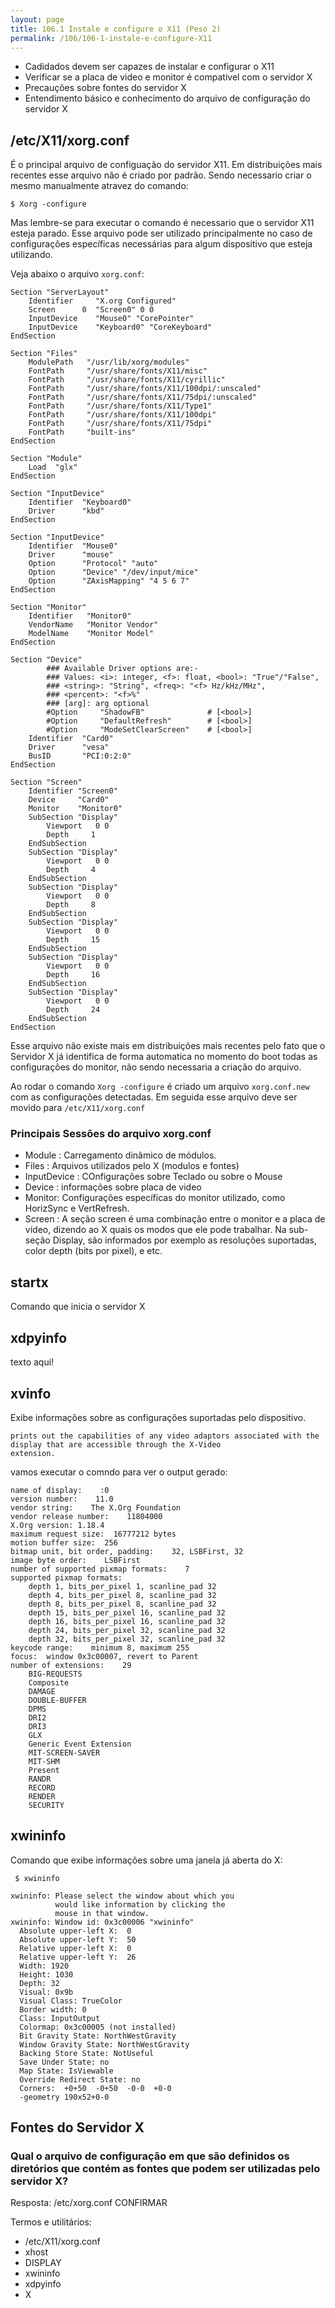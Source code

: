 ```yaml
---
layout: page
title: 106.1 Instale e configure o X11 (Peso 2)
permalink: /106/106-1-instale-e-configure-X11
---
```


* Cadidados devem ser capazes de instalar e configurar o X11
* Verificar se a placa de video e monitor é compativel com o servidor X
* Precauções sobre fontes do servidor X
* Entendimento básico e conhecimento do arquivo de configuração do servidor X

## /etc/X11/xorg.conf

É o principal arquivo de configuação do servidor X11. Em distribuições mais recentes esse arquivo não é criado por padrão. Sendo necessario criar o mesmo manualmente atravez do comando: 

	$ Xorg -configure 

Mas lembre-se para executar o comando é necessario que o servidor X11 esteja parado. 
Esse arquivo pode ser utilizado principalmente no caso  de configurações específicas necessárias para algum dispositivo que esteja utilizando.

Veja abaixo o arquivo `xorg.conf`:


	Section "ServerLayout"
		Identifier     "X.org Configured"
		Screen      0  "Screen0" 0 0
		InputDevice    "Mouse0" "CorePointer"
		InputDevice    "Keyboard0" "CoreKeyboard"
	EndSection

	Section "Files"
		ModulePath   "/usr/lib/xorg/modules"
		FontPath     "/usr/share/fonts/X11/misc"
		FontPath     "/usr/share/fonts/X11/cyrillic"
		FontPath     "/usr/share/fonts/X11/100dpi/:unscaled"
		FontPath     "/usr/share/fonts/X11/75dpi/:unscaled"
		FontPath     "/usr/share/fonts/X11/Type1"
		FontPath     "/usr/share/fonts/X11/100dpi"
		FontPath     "/usr/share/fonts/X11/75dpi"
		FontPath     "built-ins"
	EndSection

	Section "Module"
		Load  "glx"
	EndSection

	Section "InputDevice"
		Identifier  "Keyboard0"
		Driver      "kbd"
	EndSection

	Section "InputDevice"
		Identifier  "Mouse0"
		Driver      "mouse"
		Option	    "Protocol" "auto"
		Option	    "Device" "/dev/input/mice"
		Option	    "ZAxisMapping" "4 5 6 7"
	EndSection

	Section "Monitor"
		Identifier   "Monitor0"
		VendorName   "Monitor Vendor"
		ModelName    "Monitor Model"
	EndSection

	Section "Device"
	        ### Available Driver options are:-
	        ### Values: <i>: integer, <f>: float, <bool>: "True"/"False",
	        ### <string>: "String", <freq>: "<f> Hz/kHz/MHz",
	        ### <percent>: "<f>%"
	        ### [arg]: arg optional
	        #Option     "ShadowFB"           	# [<bool>]
	        #Option     "DefaultRefresh"     	# [<bool>]
	        #Option     "ModeSetClearScreen" 	# [<bool>]
		Identifier  "Card0"
		Driver      "vesa"
		BusID       "PCI:0:2:0"
	EndSection

	Section "Screen"
		Identifier "Screen0"
		Device     "Card0"
		Monitor    "Monitor0"
		SubSection "Display"
			Viewport   0 0
			Depth     1
		EndSubSection
		SubSection "Display"
			Viewport   0 0
			Depth     4
		EndSubSection
		SubSection "Display"
			Viewport   0 0
			Depth     8
		EndSubSection
		SubSection "Display"
			Viewport   0 0
			Depth     15
		EndSubSection
		SubSection "Display"
			Viewport   0 0
			Depth     16
		EndSubSection
		SubSection "Display"
			Viewport   0 0
			Depth     24
		EndSubSection
	EndSection



Esse arquivo não existe mais em distribuições mais recentes pelo fato que o Servidor X já identifica de forma automatica no momento do boot todas as configurações do monitor, não sendo necessaria a criação do arquivo.

Ao rodar o comando `Xorg -configure` é criado um arquivo `xorg.conf.new` com as configurações detectadas. Em seguida esse arquivo deve ser movido para `/etc/X11/xorg.conf`

### Principais Sessões do arquivo xorg.conf

* Module : Carregamento dinâmico de módulos.
* Files : Arquivos utilizados pelo X (modulos e fontes)
* InputDevice : COnfigurações sobre Teclado ou sobre o Mouse
* Device : informações sobre placa de video
* Monitor: Configurações específicas do monitor utilizado, como HorizSync e VertRefresh.
* Screen : A seção screen é uma combinação entre o monitor e a placa de vídeo, dizendo ao X quais os modos que ele pode trabalhar. Na sub-seção Display, são informados por exemplo as resoluções suportadas, color depth (bits por pixel), e etc.


## startx

Comando que inicia o servidor X

## xdpyinfo

texto aqui!

## xvinfo 

Exibe informações sobre as configurações suportadas pelo dispositivo.

	prints out the capabilities of any video adaptors associated with the display that are accessible through the X-Video
	extension.

vamos executar o comndo para ver o output gerado:


	name of display:    :0
	version number:    11.0
	vendor string:    The X.Org Foundation
	vendor release number:    11804000
	X.Org version: 1.18.4
	maximum request size:  16777212 bytes
	motion buffer size:  256
	bitmap unit, bit order, padding:    32, LSBFirst, 32
	image byte order:    LSBFirst
	number of supported pixmap formats:    7
	supported pixmap formats:
	    depth 1, bits_per_pixel 1, scanline_pad 32
	    depth 4, bits_per_pixel 8, scanline_pad 32
	    depth 8, bits_per_pixel 8, scanline_pad 32
	    depth 15, bits_per_pixel 16, scanline_pad 32
	    depth 16, bits_per_pixel 16, scanline_pad 32
	    depth 24, bits_per_pixel 32, scanline_pad 32
	    depth 32, bits_per_pixel 32, scanline_pad 32
	keycode range:    minimum 8, maximum 255
	focus:  window 0x3c00007, revert to Parent
	number of extensions:    29
	    BIG-REQUESTS
	    Composite
	    DAMAGE
	    DOUBLE-BUFFER
	    DPMS
	    DRI2
	    DRI3
	    GLX
	    Generic Event Extension
	    MIT-SCREEN-SAVER
	    MIT-SHM
	    Present
	    RANDR
	    RECORD
	    RENDER
	    SECURITY

## xwininfo

Comando que exibe informações sobre uma janela já aberta do X:

	 $ xwininfo 

	xwininfo: Please select the window about which you
	          would like information by clicking the
	          mouse in that window.
	xwininfo: Window id: 0x3c00006 "xwininfo"
	  Absolute upper-left X:  0
	  Absolute upper-left Y:  50
	  Relative upper-left X:  0
	  Relative upper-left Y:  26
	  Width: 1920
	  Height: 1030
	  Depth: 32
	  Visual: 0x9b
	  Visual Class: TrueColor
	  Border width: 0
	  Class: InputOutput
	  Colormap: 0x3c00005 (not installed)
	  Bit Gravity State: NorthWestGravity
	  Window Gravity State: NorthWestGravity
	  Backing Store State: NotUseful
	  Save Under State: no
	  Map State: IsViewable
	  Override Redirect State: no
	  Corners:  +0+50  -0+50  -0-0  +0-0
	  -geometry 190x52+0-0


## Fontes do Servidor X




### Qual o arquivo de configuração em que são definidos os diretórios que contém as fontes que podem ser utilizadas pelo servidor X?

Resposta: /etc/xorg.conf CONFIRMAR



Termos e utilitários:

* /etc/X11/xorg.conf
* xhost
* DISPLAY
* xwininfo
* xdpyinfo
* X